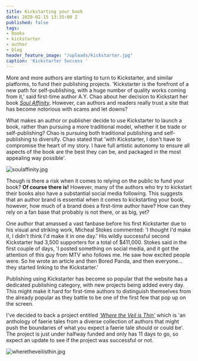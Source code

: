 ```yaml
---
title: Kickstarting your book
date: 2020-02-15 13:35:00 Z
published: false
tags:
- books
- kickstarter
- author
- blog
header_feature_image: "/uploads/kickstarter.jpg"
caption: 'Kickstarter Success '
---
```


More and more authors are starting to turn to Kickstarter, and similar platforms, to fund their publishing projects. 'Kickstarter is the forefront of a new path for self-publishing, with a huge number of quality works coming from it,' said first-time author A.Y. Chao about her decision to Kickstart her book [*Soul Affinity*](https://www.kickstarter.com/projects/aychao/soul-affinity/description). However, can authors and readers really trust a site that has become notorious with scams and let downs?

What makes an author or publisher decide to use Kickstarter to launch a book, rather than pursuing a more traditional model, whether it be trade or self-publishing? Chao is pursuing both traditional publishing and self-publishing to diversify. Chao stated that 'with Kickstarter, I don't have to compromise the heart of my story. I have full artistic autonomy to ensure all aspects of the book are the best they can be, and packaged in the most appealing way possible'.

![soulaffinity.jpg](/uploads/soulaffinity.jpg)

Though is there a risk when it comes to relying on the public to fund your book? **Of course there is!** However, many of the authors who try to kickstart their books also have a substantial social media following. This suggests that an author brand is essential when it comes to kickstarting your book, however, how much of a brand does a first-time author have? How can they rely on a fan base that probably is not there, or as big, yet?

One author that amassed a vast fanbase before his first Kickstarter due to his visual and striking work, Micheal Stokes commented: 'I thought I'd make it, I didn't think I'd make it in one day.' His wildly successful second Kickstarter had 3,500 supporters for a total of $411,000. Stokes said in the first couple of days, 'I posted something on social media, and it got the attention of this guy from MTV who follows me. He saw how excited people were. So he wrote an article and then Bored Panda, and then everyone…they started linking to the Kickstarter.'

Publishing using Kickstarter has become so popular that the website has a dedicated publishing category, with new projects being added every day. This might make it hard for first-time authors to distinguish themselves from the already popular as they battle to be one of the first few that pop up on the screen.

I've decided to back a project entitled [*'Where the Veil is Thin'*](https://www.kickstarter.com/projects/1982216861/where-the-veil-is-thin-anthology/description) which is 'an anthology of faerie tales from a diverse collection of authors that might push the boundaries of what you expect a faerie tale should or could be'. The project is just under halfway funded and only has 11 days to go, so expect an update to see if the project was successful or not.

![wheretheveilisthin.jpg](/uploads/wheretheveilisthin.jpg)

